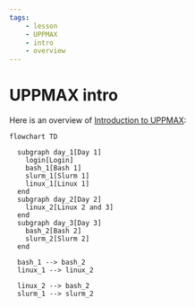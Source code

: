 ```yaml
---
tags:
    - lesson
    - UPPMAX
    - intro
    - overview
---
```


# UPPMAX intro

Here is an overview of [Introduction to UPPMAX](https://docs.uppmax.uu.se/courses_workshops/uppmax_intro_course/):

```mermaid
flowchart TD

  subgraph day_1[Day 1]
    login[Login]
    bash_1[Bash 1]
    slurm_1[Slurm 1]
    linux_1[Linux 1]
  end
  subgraph day_2[Day 2]
    linux_2[Linux 2 and 3]
  end
  subgraph day_3[Day 3]
    bash_2[Bash 2]
    slurm_2[Slurm 2]
  end

  bash_1 --> bash_2
  linux_1 --> linux_2

  linux_2 --> bash_2
  slurm_1 --> slurm_2
```

